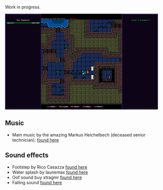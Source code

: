 Work in progress.

<p align="center">
<img alt="Pixel art" src="data/pics/screenshot.1.png">
</p>

Music
-----
- Main music by the amazing Markus Heichelbech (deceased senior technician): [found here](http://nosoapradio.us)
<!-- and https://drive.google.com/drive/folders/0B_fD62tSeGaVRlBaZWJwS29JSnM -->

Sound effects
-------------
- Footstep by Rico Casazza [found here](https://freesound.org/people/Rico_Casazza/)
- Water splash by launemax [found here](https://freesound.org/people/launemax/)
- Oof sound buy xtragmr [found here](https://freesound.org/people/xtrgamr/sounds/257780/)
- Falling sound [found here](https://freesound.org/people/nomiqbomi/sounds/578808/)
